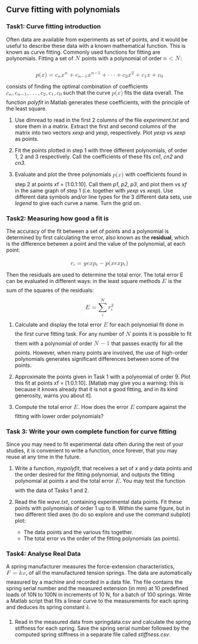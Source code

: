 ## Curve fitting with polynomials

### Task1: Curve fitting introduction

Often data are available from experiments as set of points, and it would be useful to
describe these data with a known mathematical function. This is known as curve fitting.
Commonly used functions for fitting are polynomials. Fitting a set of <img alt="$N$" src="svgs/f9c4988898e7f532b9f826a75014ed3c.png" align="middle" width="14.99998994999999pt" height="22.465723500000017pt"/> points with a polynomial of order <img alt="$n&lt;N$" src="svgs/15605c10841a9ee639ca78a40d052b1d.png" align="middle" width="46.78449764999999pt" height="22.465723500000017pt"/>:

<p align="center"><img alt="$$&#10;p(x) = c_n x^n + c_{n-1} x^{n-1} + \dots + c_2 x^2 + c_1 x + c_0&#10;$$" src="svgs/5acec8a29d8d38ce60094393302bf1d2.png" align="middle" width="343.27229474999996pt" height="18.312383099999998pt"/></p>

consists of finding the optimal combination of coefficients <img alt="$c_n,c_{n-1},\dots,c_2,c_1,c_0$" src="svgs/72ffe5b7cef438ee72e52050f929c06d.png" align="middle" width="150.03996809999998pt" height="14.15524440000002pt"/> such that the curve <img alt="$p(x)$" src="svgs/c9ea84eb1460d2895e0cf5125bd7f7b5.png" align="middle" width="30.450987599999987pt" height="24.65753399999998pt"/> fits the data overall. The function _polyfit_ in Matlab generates these
coefficients, with the principle of the least square.

1. Use dlmread to read in the first 2 columns of the file _experiment.txt_ and store
them in a matrix. Extract the first and second columns of the matrix into two
vectors _xexp_ and _yexp_, respectively. Plot _yexp_ vs _xexp_ as points.

2. Fit the points plotted in step 1 with three different polynomials, of order 1, 2 and 3 respectively. Call the coefficients of these fits _cn1_, _cn2_ and _cn3_.

3. Evaluate and plot the three polynomials <img alt="$p(x)$" src="svgs/c9ea84eb1460d2895e0cf5125bd7f7b5.png" align="middle" width="30.450987599999987pt" height="24.65753399999998pt"/> with coefficients found in step 2 at
points xf = [1:0.1:10]. Call them _p1_, _p2_, _p3_, and plot them vs _xf_ in the same
graph of step 1 (i.e. together with _yexp_ vs _xexp_). Use different data symbols and/or
line types for the 3 different data sets, use _legend_ to give each curve a name.
Turn the grid on.

### Task2: Measuring how good a fit is

The accuracy of the fit between a set of points and a polynomial is determined by first
calculating the error, also known as the __residual__, which is the difference between a
point and the value of the polynomial, at each point:

<p align="center"><img alt="$$&#10;r_i = yexp_i - p(xexp_i)&#10;$$" src="svgs/5c8f7a700d35502622ada16450324fb0.png" align="middle" width="155.58311175pt" height="16.438356pt"/></p>

Then the residuals are used to determine the total error. The total error E can be
evaluated in different ways: in the least square methods <img alt="$E$" src="svgs/84df98c65d88c6adf15d4645ffa25e47.png" align="middle" width="13.08219659999999pt" height="22.465723500000017pt"/> is the sum of the squares
of the residuals:

<p align="center"><img alt="$$&#10;E = \sum_i^N r_i^2&#10;$$" src="svgs/e321e89be284010798d87b4794889956.png" align="middle" width="75.90930764999999pt" height="47.806078649999996pt"/></p>

1. Calculate and display the total error <img alt="$E$" src="svgs/84df98c65d88c6adf15d4645ffa25e47.png" align="middle" width="13.08219659999999pt" height="22.465723500000017pt"/> for each polynomial fit done in the first curve fitting task.
For any number of <img alt="$N$" src="svgs/f9c4988898e7f532b9f826a75014ed3c.png" align="middle" width="14.99998994999999pt" height="22.465723500000017pt"/> points it is possible to fit them with a polynomial of order <img alt="$N-1$" src="svgs/e35caf405a5e9b4afd75a0d338c4dc12.png" align="middle" width="43.31036984999999pt" height="22.465723500000017pt"/>
that passes exactly for all the points. However, when many points are involved, the
use of high-order polynomials generates significant differences between some of the
points.

2. Approximate the points given in Task 1 with a polynomial of order 9. Plot this
fit at points xf = [1:0.1:10]. [Matlab may give you a warning: this is because it
knows already that it is not a good fitting, and in its kind generosity, warns you
about it].

3. Compute the total error <img alt="$E$" src="svgs/84df98c65d88c6adf15d4645ffa25e47.png" align="middle" width="13.08219659999999pt" height="22.465723500000017pt"/>. How does the error <img alt="$E$" src="svgs/84df98c65d88c6adf15d4645ffa25e47.png" align="middle" width="13.08219659999999pt" height="22.465723500000017pt"/> compare against the fitting
with lower order polynomials?

### Task 3: Write your own complete function for curve fitting

Since you may need to fit experimental data often during the rest of your studies, it is
convenient to write a function, once forever, that you may reuse at any time in the
future.

1. Write a function, _mypolyfit_, that receives a set of _x_ and _y_ data points and the
order desired for the fitting polynomial, and outputs the fitting polynomial at
points _x_ and the total error <img alt="$E$" src="svgs/84df98c65d88c6adf15d4645ffa25e47.png" align="middle" width="13.08219659999999pt" height="22.465723500000017pt"/>. You may test the function with the data of Tasks
1 and 2.

2. Read the file _wave.txt_, containing experimental data points. Fit these points
with polynomials of order 1 up to 8.
Within the same figure, but in two different tiled axes (to do so explore and
use the command subplot) plot:

	* The data points and the various fits together.
	* The total error vs the order of the fitting polynomials (as points).
	
### Task4: Analyse Real Data

A spring manufacturer measures the force-extension characteristics,<img alt="$F=kx$" src="svgs/2d259c3890b8ed4fc3f9dd934ddc2de2.png" align="middle" width="53.241902999999986pt" height="22.831056599999986pt"/>, of all
the manufactured tension springs. The data are automatically measured by a machine
and recorded in a data file. The file contains the spring serial number and the
measured extension (in mm) at 10 predefined loads of 10N to 100N in increments of
10 N, for a batch of 100 springs.
Write a Matlab script that fits a linear curve to the measurements for each spring and
deduces its spring constant <img alt="$k$" src="svgs/63bb9849783d01d91403bc9a5fea12a2.png" align="middle" width="9.075367949999992pt" height="22.831056599999986pt"/>.

1. Read in the measured data from springdata.csv and calculate the spring
stiffness for each spring. Save the spring serial number followed by the
computed spring stiffness in a separate file called _stiffness.csv_.
